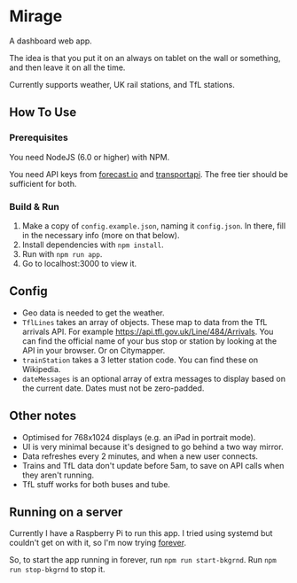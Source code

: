 # Mirage

A dashboard web app.

The idea is that you put it on an always on tablet on the wall or something,
and then leave it on all the time.

Currently supports weather, UK rail stations, and TfL stations.

## How To Use

### Prerequisites

You need NodeJS (6.0 or higher) with NPM.

You need API keys from [forecast.io](https://darksky.net/dev/) and
[transportapi](http://www.transportapi.com/). The free tier should be sufficient
for both.

### Build & Run

1. Make a copy of `config.example.json`, naming it `config.json`. In there,
fill in the necessary info (more on that below).
1. Install dependencies with `npm install`.
1. Run with `npm run app`.
1. Go to localhost:3000 to view it.

## Config

* Geo data is needed to get the weather.
* `TflLines` takes an array of objects. These map to data from the TfL arrivals API. For example https://api.tfl.gov.uk/Line/484/Arrivals. You can find the official name of your bus stop or station by looking at the API in your browser. Or on Citymapper.
* `trainStation` takes a 3 letter station code. You can find these on Wikipedia.
* `dateMessages` is an optional array of extra messages to display based on the current date. Dates must not be zero-padded.

## Other notes

* Optimised for 768x1024 displays (e.g. an iPad in portrait mode).
* UI is very minimal because it's designed to go behind a two way mirror.
* Data refreshes every 2 minutes, and when a new user connects.
* Trains and TfL data don't update before 5am, to save on API calls when they aren't running.
* TfL stuff works for both buses and tube.

## Running on a server

Currently I have a Raspberry Pi to run this app. I tried using systemd but couldn't
get on with it, so I'm now trying [forever](https://www.npmjs.com/package/forever).

So, to start the app running in forever, run `npm run start-bkgrnd`. Run `npm run stop-bkgrnd` to
stop it.
